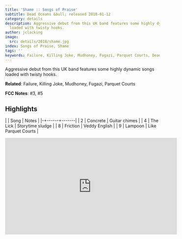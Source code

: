 ```yaml
---
title: 'Shame :: Songs of Praise'
subtitle: Dead Oceans &bull; released 2018-01-12
category: details
description: Aggressive debut from this UK band features some highly dynamic songs
  loaded with twisty hooks.
author: jclacking
image:
  src: details/2018/shame.jpg
index: Songs of Praise, Shame
tags: ''
keywords: Failure, Killing Joke, Mudhoney, Fugazi, Parquet Courts, Dead Oceans
---
```

Aggressive debut from this UK band features some highly dynamic songs loaded with twisty hooks.<!--more-->

**Related**: Failure, Killing Joke, Mudhoney, Fugazi, Parquet Courts

**FCC Notes**: #3, #5

## Highlights

| | Song | Notes |
|-+------+-------|
| 2 | Concrete | Guitar chimes |
| 4 | The Lick | Storytime sludge |
| 8 | Friction | Veddy English |
| 9 | Lampoon | Like Parquet Courts |

<div class="tlo-detail-video"><iframe width="560" height="315" src="https://www.youtube.com/embed/7Mz_K1b5rVk" frameborder="0" allow="autoplay; encrypted-media" allowfullscreen></iframe></div>

